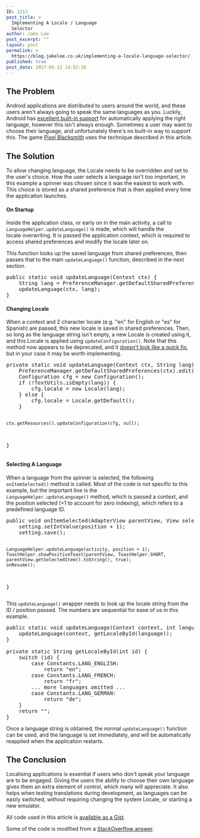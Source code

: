 ```yaml
---
ID: 1213
post_title: >
  Implementing A Locale / Language
  Selector
author: Jake Lee
post_excerpt: ""
layout: post
permalink: >
  https://blog.jakelee.co.uk/implementing-a-locale-language-selector/
published: true
post_date: 2017-05-13 14:52:18
---
```

<h2>The Problem</h2>
Android applications are distributed to users around the world, and these users aren't always going to speak the same languages as you. Luckily, Android has <a href="https://developer.android.com/guide/topics/resources/localization.html" target="_blank" rel="noopener noreferrer">excellent built-in support</a> for automatically applying the right language, however this isn't always enough. Sometimes a user may want to choose their language, and unfortunately there's no built-in way to support this. The game <a href="https://play.google.com/store/apps/details?id=uk.co.jakelee.blacksmith" target="_blank" rel="noopener noreferrer">Pixel Blacksmith</a> uses the technique described in this article.<!--more-->
<h2>The Solution</h2>
To allow changing language, the Locale needs to be overridden and set to the user's choice. How the user selects a language isn't too important, in this example a spinner was chosen since it was the easiest to work with. This choice is stored as a shared preference that is then applied every time the application launches.
<h4>On Startup</h4>
Inside the application class, or early on in the main activity, a call to <code>LanguageHelper.updateLanguage()</code> is made, which will handle the locale overwriting. It is passed the application context, which is required to access shared preferences and modify the locale later on.

This function looks up the saved language from shared preferences, then passes that to the main <code>updateLanguage()</code> function, described in the next section.
<pre>
public static void updateLanguage(Context ctx) {
    String lang = PreferenceManager.getDefaultSharedPreferences(ctx).getString("locale", "");
    updateLanguage(ctx, lang);
}</pre>
<h4>Changing Locale</h4>
When a context and 2 character locale (e.g. "en" for English or "es" for Spanish) are passed, this new locale is saved in shared preferences. Then, so long as the language string isn't empty, a new Locale is created using it, and this Locale is applied using <code>updateConfiguration()</code>. Note that this method now appears to be deprecated, and it <a href="http://stackoverflow.com/questions/40221711/android-context-getresources-updateconfiguration-deprecated/40704077#40704077" target="_blank" rel="noopener noreferrer">doesn't look like a quick fix</a>, but in your case it may be worth implementing.
<pre>
private static void updateLanguage(Context ctx, String lang) {
    PreferenceManager.getDefaultSharedPreferences(ctx).edit().putString("locale", lang).apply();
    Configuration cfg = new Configuration();
    if (!TextUtils.isEmpty(lang)) {
        cfg.locale = new Locale(lang);
    } else {
        cfg.locale = Locale.getDefault();
    }

    ctx.getResources().updateConfiguration(cfg, null);
}</pre>
<h4>Selecting A Language</h4>
When a language from the spinner is selected, the following <code>onItemSelected()</code> method is called. Most of the code is not specific to this example, but the important line is the <code>LanguageHelper.updateLanguage()</code> method, which is passed a context, and the position selected (+1 to account for zero indexing), which refers to a predefined language ID.
<pre>
public void onItemSelected(AdapterView parentView, View selectedItemView, int position, long id) {
    setting.setIntValue(position + 1);
    setting.save();

    LanguageHelper.updateLanguage(activity, position + 1);
    ToastHelper.showPositiveToast(parentView, ToastHelper.SHORT, parentView.getSelectedItem().toString(), true);
    onResume();
}</pre>
This <code>updateLanguage()</code> wrapper needs to look up the locale string from the ID / position passed. The numbers are sequential for ease of us in this example.
<pre>
public static void updateLanguage(Context context, int language) {
    updateLanguage(context, getLocaleById(language));
}

private static String getLocaleById(int id) {
    switch (id) {
        case Constants.LANG_ENGLISH:
            return "en";
        case Constants.LANG_FRENCH:
            return "fr";
        ... more languages omitted ...
        case Constants.LANG_GERMAN:
            return "de";
    }
    return "";
}</pre>
Once a language string is obtained, the normal <code>updateLanguage()</code> function can be used, and the language is set immediately, and will be automatically reapplied when the application restarts.
<h2>The Conclusion</h2>
Localising applications is essential if users who don't speak your language are to be engaged. Giving the users the ability to choose their own language gives them an extra element of control, which many will appreciate. It also helps when testing translations during development, as languages can be easily switched, without requiring changing the system Locale, or starting a new emulator.

All code used in this article is <a href="https://gist.github.com/JakeSteam/4ee40b6df4e30a968231d38faa2f26de" target="_blank" rel="noopener noreferrer">available as a Gist</a>.

Some of the code is modified from a <a href="http://stackoverflow.com/a/23351558/608312" target="_blank" rel="noopener">StackOverflow answer</a>.